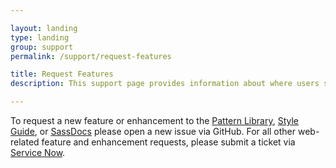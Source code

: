 ```yaml
---

layout: landing
type: landing
group: support
permalink: /support/request-features

title: Request Features
description: This support page provides information about where users should go to request new features or suggest enhancements

---
```


To request a new feature or enhancement to the [Pattern Library][Pattern Library], [Style Guide][Style Guide], or [SassDocs][SassDocs] please open a new issue via GitHub. For all other web-related feature and enhancement requests, please submit a ticket via [Service Now][Service Now].


[Style Guide]: https://github.com/emory-libraries/style-guide-guide/issues
[SassDocs]: https://github.com/emory-libraries/template-sass/issues
[Pattern Library]: https://github.com/emory-libraries/Pattern-Library/issues
[Service Now]: https://emory.service-now.com/sp
